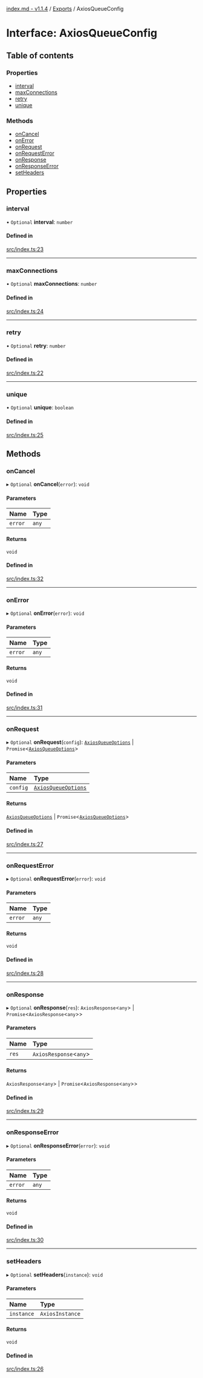 [index.md - v1.1.4](../README.md) / [Exports](../modules.md) / AxiosQueueConfig

# Interface: AxiosQueueConfig

## Table of contents

### Properties

-   [interval](AxiosQueueConfig.md#interval)
-   [maxConnections](AxiosQueueConfig.md#maxconnections)
-   [retry](AxiosQueueConfig.md#retry)
-   [unique](AxiosQueueConfig.md#unique)

### Methods

-   [onCancel](AxiosQueueConfig.md#oncancel)
-   [onError](AxiosQueueConfig.md#onerror)
-   [onRequest](AxiosQueueConfig.md#onrequest)
-   [onRequestError](AxiosQueueConfig.md#onrequesterror)
-   [onResponse](AxiosQueueConfig.md#onresponse)
-   [onResponseError](AxiosQueueConfig.md#onresponseerror)
-   [setHeaders](AxiosQueueConfig.md#setheaders)

## Properties

### interval

• `Optional` **interval**: `number`

#### Defined in

[src/index.ts:23](https://github.com/saqqdy/axios-q/blob/2bdbc88/src/index.ts#L23)

---

### maxConnections

• `Optional` **maxConnections**: `number`

#### Defined in

[src/index.ts:24](https://github.com/saqqdy/axios-q/blob/2bdbc88/src/index.ts#L24)

---

### retry

• `Optional` **retry**: `number`

#### Defined in

[src/index.ts:22](https://github.com/saqqdy/axios-q/blob/2bdbc88/src/index.ts#L22)

---

### unique

• `Optional` **unique**: `boolean`

#### Defined in

[src/index.ts:25](https://github.com/saqqdy/axios-q/blob/2bdbc88/src/index.ts#L25)

## Methods

### onCancel

▸ `Optional` **onCancel**(`error`): `void`

#### Parameters

| Name    | Type  |
| :------ | :---- |
| `error` | `any` |

#### Returns

`void`

#### Defined in

[src/index.ts:32](https://github.com/saqqdy/axios-q/blob/2bdbc88/src/index.ts#L32)

---

### onError

▸ `Optional` **onError**(`error`): `void`

#### Parameters

| Name    | Type  |
| :------ | :---- |
| `error` | `any` |

#### Returns

`void`

#### Defined in

[src/index.ts:31](https://github.com/saqqdy/axios-q/blob/2bdbc88/src/index.ts#L31)

---

### onRequest

▸ `Optional` **onRequest**(`config`): [`AxiosQueueOptions`](AxiosQueueOptions.md) \| `Promise`<[`AxiosQueueOptions`](AxiosQueueOptions.md)\>

#### Parameters

| Name     | Type                                        |
| :------- | :------------------------------------------ |
| `config` | [`AxiosQueueOptions`](AxiosQueueOptions.md) |

#### Returns

[`AxiosQueueOptions`](AxiosQueueOptions.md) \| `Promise`<[`AxiosQueueOptions`](AxiosQueueOptions.md)\>

#### Defined in

[src/index.ts:27](https://github.com/saqqdy/axios-q/blob/2bdbc88/src/index.ts#L27)

---

### onRequestError

▸ `Optional` **onRequestError**(`error`): `void`

#### Parameters

| Name    | Type  |
| :------ | :---- |
| `error` | `any` |

#### Returns

`void`

#### Defined in

[src/index.ts:28](https://github.com/saqqdy/axios-q/blob/2bdbc88/src/index.ts#L28)

---

### onResponse

▸ `Optional` **onResponse**(`res`): `AxiosResponse`<`any`\> \| `Promise`<`AxiosResponse`<`any`\>\>

#### Parameters

| Name  | Type                    |
| :---- | :---------------------- |
| `res` | `AxiosResponse`<`any`\> |

#### Returns

`AxiosResponse`<`any`\> \| `Promise`<`AxiosResponse`<`any`\>\>

#### Defined in

[src/index.ts:29](https://github.com/saqqdy/axios-q/blob/2bdbc88/src/index.ts#L29)

---

### onResponseError

▸ `Optional` **onResponseError**(`error`): `void`

#### Parameters

| Name    | Type  |
| :------ | :---- |
| `error` | `any` |

#### Returns

`void`

#### Defined in

[src/index.ts:30](https://github.com/saqqdy/axios-q/blob/2bdbc88/src/index.ts#L30)

---

### setHeaders

▸ `Optional` **setHeaders**(`instance`): `void`

#### Parameters

| Name       | Type            |
| :--------- | :-------------- |
| `instance` | `AxiosInstance` |

#### Returns

`void`

#### Defined in

[src/index.ts:26](https://github.com/saqqdy/axios-q/blob/2bdbc88/src/index.ts#L26)
